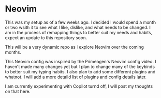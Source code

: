 # Neovim
This was my setup as of a few weeks ago. I decided I would spend a month or two wsith it to see what I like, dislike, and what needs to be changed. I am in the process of remapping things to better suit my needs and habits, expect an update to this repository soon.

This will be a very dynamic repo  as I explore Neovim over the coming months.

This Neovim config was inspired by the Primeagen's Neovim config video. I haven't made many changes yet but I plan to change many of the keybinds to better suit my typing habits. I also plan to add some different plugins and whatnot. I will add a more detaild list of plugins and config details later.

I am currently experimenting with Copilot turnd off, I will post my thoughts on that here.

